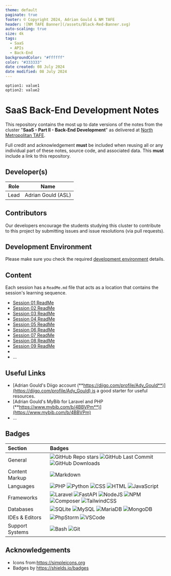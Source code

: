 ```yaml
---
theme: default
paginate: true
footer: © Copyright 2024, Adrian Gould & NM TAFE
header: ![NM TAFE Banner](/assets/Black-Red-Banner.svg)
auto-scaling: true
size: 4k
tags:
  - SaaS
  - APIs
  - Back-End
backgroundColor: "#ffffff"
color: "#333333"
date created: 08 July 2024
date modified: 08 July 2024
---
```


```table-of-contents
option1: value1
option2: value2
```

# SaaS Back-End Development Notes

This repository contains the most up to date versions of the notes from the cluster "**SaaS - Part II - Back-End Development**" as delivered at [North Metropolitan TAFE](https://northmetrotafe.wa.edu.au).

Full credit and acknowledgement **must** be included when reusing all or any individual part of these notes, source code, and associated data. This **must** include a link to this repository.

## Developer(s)

| Role | Name               |
| ---- |--------------------|
| Lead | Adrian Gould (ASL) |

## Contributors

Our developers encourage the students studying this cluster to contribute to this project by submitting issues and issue resolutions (via pull requests).

## Development Environment

Please make sure you check the required [development environment](S01-Development-Environments.md) details.

## Content

Each session has a `ReadMe.md` file that acts as a location that contains the session's learning sequence.

- [Session 01 ReadMe](../Session-01/ReadMe.md)
- [Session 02 ReadMe](../Session-02/ReadMe)
- [Session 03 ReadMe](../Session-03/ReadMe.md)
- [Session 04 ReadMe](../Session-04/ReadMe.md)
- [Session 05 ReadMe](../Session-05/ReadMe.md)
- [Session 06 ReadMe](../Session-06/ReadMe.md)
- [Session 07 ReadMe](../Session-07/ReadMe.md)
- [Session 08 ReadMe](../Session-08/ReadMe.md)
- [Session 09 ReadMe](../Session-09/ReadMe.md)
- 
- ...


## Useful Links

- [Adrian Gould's Diigo account (**https://diigo.com/profile/Ady_Gould**)](https://diigo.com/profile/Ady_Gould) is a good starter for useful resources.
- [Adrian Gould's MyBib for Laravel and PHP (**https://www.mybib.com/b/4BBVPm**)](https://www.mybib.com/b/4BBVPm)
- ...

## Badges

| Section         | Badges                                                                                                                                                                                                                                                                                                                                                                                                                                                                                                                                                                                                                                                          |
|:--------------- |:--------------------------------------------------------------------------------------------------------------------------------------------------------------------------------------------------------------------------------------------------------------------------------------------------------------------------------------------------------------------------------------------------------------------------------------------------------------------------------------------------------------------------------------------------------------------------------------------------------------------------------------------------------------- |
| General         | ![GitHub Repo stars](https://img.shields.io/github/stars/AdyGCode/SaaS-BED-Notes?style=for-the-badge) ![GitHub Last Commit](https://img.shields.io/github/last-commit/AdyGCode/SaaS-BED-Notes?style=for-the-badge) ![GitHub Downloads](https://img.shields.io/github/downloads/AdyGCode/SaaS-BED-Notes/total?style=for-the-badge)                                                                                                                                                                                                                                                                                                                               |
| Content Markup  | ![Markdown](https://img.shields.io/badge/markdown-000000.svg?style=for-the-badge&logo=markdown&logoColor=white)                                                                                                                                                                                                                                                                                                                                                                                                                                                                                                                                                 |
| Languages       | ![PHP](https://img.shields.io/badge/php-000000?style=for-the-badge&logo=php&logoColor=777BB4) ![Python](https://img.shields.io/badge/python-000000?style=for-the-badge&logo=python&logoColor=#3776AB) ![CSS](https://img.shields.io/badge/css3-000000?style=for-the-badge&logo=css3&logoColor=1572B6) ![HTML](https://img.shields.io/badge/html5-000000?style=for-the-badge&logo=html5&logoColor=E34F26) ![JavaScript](https://img.shields.io/badge/javascript-000000?style=for-the-badge&logo=javascript&logoColor=F7DF1E)                                                                                                                                     |
| Frameworks      | ![Laravel](https://img.shields.io/badge/laravel-FF2D20?style=for-the-badge&logo=laravel&logoColor=ffffff) ![FastAPI](https://img.shields.io/badge/FASTAPI-009688?style=for-the-badge&logo=fastapi&logoColor=ffffff) ![NodeJS](https://img.shields.io/badge/node.js-5FA04E?style=for-the-badge&logo=nodedotjs&logoColor=ffffff) ![NPM](https://img.shields.io/badge/npm-CB3837?style=for-the-badge&logo=npm&logoColor=ffffff) ![Composer](https://img.shields.io/badge/composer-3670A0?style=for-the-badge&logo=composer&logoColor=ffffff) ![TailwindCSS](https://img.shields.io/badge/tailwindcss-06B6D4?style=for-the-badge&logo=tailwindcss&logoColor=ffffff) |
| Databases       | ![SQLite](https://img.shields.io/badge/SQLite-003B57?style=for-the-badge&logo=sqlite&logoColor=ffffff) ![MySQL](https://img.shields.io/badge/MySQL-4479A1?style=for-the-badge&logo=mysql&logoColor=ffffff) ![MariaDB](https://img.shields.io/badge/mariadb-003545?style=for-the-badge&logo=mariadb&logoColor=ffffff) ![MongoDB](https://img.shields.io/badge/mongodb-47A248?style=for-the-badge&logo=mongodb&logoColor=ffffff)                                                                                                                                                                                                                                  |
| IDEs & Editors  | ![PhpStorm](https://img.shields.io/badge/phpstorm-000000?style=for-the-badge&logo=phpstorm&logoColor=ffffff) ![VSCode](https://img.shields.io/badge/vscode-000000?style=for-the-badge&logo=vscode&logoColor=ffffff)                                                                                                                                                                                                                                                                                                                                                                                                                                             |
| Support Systems | ![Bash](https://img.shields.io/badge/bash-4EAA25?style=for-the-badge&logo=gnubash&logoColor=ffffff) ![Git](https://img.shields.io/badge/git-F05032?style=for-the-badge&logo=git&logoColor=ffffff)                                                                                                                                                                                                                                                                                                                                                                                                                                                               |



## Acknowledgements

- Icons from:https://simpleicons.org
- Badges by https://shields.io/badges

